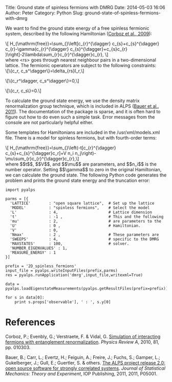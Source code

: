 Title: Ground state of spinless fermions with DMRG
Date: 2014-05-03 16:06
Author: Peter
Category: Python
Slug: ground-state-of-spinless-fermions-with-dmrg

We want to find the ground state energy of a free spinless fermionic
system, described by the following Hamiltonian ([Corboz et al.,
2009](#corboz2009simulation)):

\\[ H\_{\\mathrm{free}}=\\sum\_{}\\left[c\_{r}\^{\\dagger}
c\_{s}+c\_{s}\^{\\dagger} c\_{r}-\\gamma(c\_{r}\^{\\dagger}
c\_{s}\^{\\dagger}+c\_{s}c\_{r}
)\\right]-2\\lambda\\sum\_{r}c\_{r}\^{\\dagger}c\_{r}, \\]  
where \<rs\> goes through nearest neighbour pairs in a two-dimensional
lattice. The fermionic operators are subject to the following
constraints:  
\\[\\{c\_r, c\_s\^\\dagger\\}=\\delta\_{rs}I\_r,\\]

\\[\\{c\_r\^\\dagger, c\_s\^\\dagger\\}=0,\\]

\\[\\{c\_r, c\_s\\}=0.\\]

To calculate the ground state energy, we use the density matrix
renormalization group technique, which is included in ALPS ([Bauer et
al., 2011](#bauer2011alps)). The documentation of the package is sparse,
and it is often hard to figure out how to do even such a simple task.
Error messages from the console are not particularly helpful either.

Some templates for Hamiltonians are included in the /usr/xml/models.xml
file. There is a model for spinless fermions, but with fourth-order
terms:

\\[ H\_{\\mathrm{free}}=\\sum\_{}\\left(-t[c\_{r}\^{\\dagger}
c\_{s}+c\_{s}\^{\\dagger}c\_r]+V n\_i
n\_j\\right)-\\mu\\sum\_{r}c\_{r}\^{\\dagger}c\_{r},\\]  
where \$\$t\$\$, \$\$V\$\$, and \$\$\\mu\$\$ are parameters, and
\$\$n\_i\$\$ is the number operator. Setting \$\$\\gamma\$\$ to zero in
the original Hamiltonian, we can calculate the ground state. The
following Python code generates the problem and prints the ground state
energy and the truncation error:

<div class="highlight">

    import pyalps
     
    parms = [{
      'LATTICE'        : "open square lattice",  # Set up the lattice
      'MODEL'          : "spinless fermions",    # Select the model
      'L'              : 4,                      # Lattice dimension
      't'              : -1 ,                    # This and the following
      'mu'             : 2,                      # are parameters to the
      'U'              : 0 ,                     # Hamiltonian.
      'V'              : 0,
      'Nmax'           : 2 ,                     # These parameters are
      'SWEEPS'         : 4,                      # specific to the DMRG
      'MAXSTATES'      : 100,                    # solver.
      'NUMBER_EIGENVALUES' : 1,         
      'MEASURE_ENERGY' : 1
    }]

    prefix = '2D_spinless_fermions'
    input_file = pyalps.writeInputFiles(prefix,parms)
    res = pyalps.runApplication('dmrg',input_file,writexml=True)
     
    data = pyalps.loadEigenstateMeasurements(pyalps.getResultFiles(prefix=prefix))
     
    for s in data[0]:
        print s.props['observable'], ' : ', s.y[0]

</div>

References
==========

<a name="corboz2009simulation"></a>Corboz, P.; Evenbly, G.; Verstraete,
F. & Vidal, G. [Simulation of interacting fermions with entanglement
renormalization](http://arxiv.org/abs/0904.4151). *Physics Review A*,
2010, 81, pp. 010303.

<a name="bauer2011alps"></a>Bauer, B.; Carr, L.; Evertz, H.; Feiguin,
A.; Freire, J.; Fuchs, S.; Gamper, L.; Gukelberger, J.; Gull, E.;
Guertler, S. & others. [The ALPS project release 2.0: open source
software for strongly correlated
systems](http://arxiv.org/abs/1101.2646). *Journal of Statistical
Mechanics: Theory and Experiment*, IOP Publishing, 2011, 2011, P05001.

